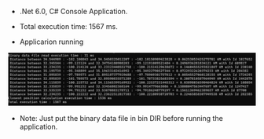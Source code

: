 * .Net 6.0, C# Console Application.

* Total execution time: 1567 ms.

* Applicarion running
<p align="center">
  <img src="https://github.com/harakill/DistanceCalculator/blob/main/Docs/Output03.png" width="800" title="1567 ms">
</p>


* Note: Just put the binary data file in bin DIR before running the application.